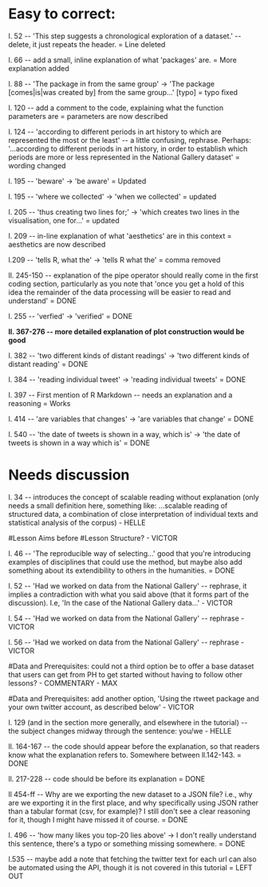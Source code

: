 # Easy to correct:
l. 52 -- 'This step suggests a chronological exploration of a dataset.' -- delete, it just repeats the header. = Line deleted

l. 66 -- add a small, inline explanation of what 'packages' are. = More explanation added

l. 88 -- 'The package in from the same group' -> 'The package [comes|is|was created by] from the same group...' [typo] = typo fixed

l. 120 -- add a comment to the code, explaining what the function parameters are = parameters are now described

l. 124 -- 'according to different periods in art history to which are represented the most or the least' -- a little confusing, rephrase. Perhaps: '...according to different periods in art history, in order to establish which periods are more or less represented in the National Gallery dataset' = wording changed

l. 195 -- 'beware' -> 'be aware' = Updated

l. 195 -- 'where we collected' -> 'when we collected' = updated


l. 205 -- 'thus creating two lines for;' -> 'which creates two lines in the visualisation, one for...' = updated

l. 209 -- in-line explanation of what 'aesthetics' are in this context = aesthetics are now described

l.209 -- 'tells R, what the' -> 'tells R what the' = comma removed 

ll. 245-150 -- explanation of the pipe operator should really come in the first coding section, particularly as you note that 'once you get a hold of this idea the remainder of the data processing will be easier to read and understand' = DONE

l. 255 -- 'verfied' -> 'verified' = DONE

**ll. 367-276 -- more detailed explanation of plot construction would be good**

l. 382 -- 'two different kinds of distant readings' -> 'two different kinds of distant reading' = DONE

l. 384 -- 'reading individual tweet' -> 'reading individual tweets' = DONE

l. 397 -- First mention of R Markdown -- needs an explanation and a reasoning = Works

l. 414 -- 'are variables that changes' -> 'are variables that change' = DONE

l. 540 -- 'the date of tweets is shown in a way, which is' -> 'the date of tweets is shown in a way which is' = DONE

# Needs discussion

l. 34 -- introduces the concept of scalable reading without explanation (only needs a small definition here, something like: ...scalable reading of structured data, a combination of close interpretation of individual texts and statistical analysis of the corpus) - HELLE

#Lesson Aims before #Lesson Structure? - VICTOR

l. 46 -- 'The reproducible way of selecting...' good that you're introducing examples of disciplines that could use the method, but maybe also add something about its extendibility to others in the humanities. = DONE

l. 52 -- 'Had we worked on data from the National Gallery' -- rephrase, it implies a contradiction with what you said above (that it forms part of the discussion). I.e, 'In the case of the National Gallery data...' - VICTOR

l. 54 -- 'Had we worked on data from the National Gallery' -- rephrase - VICTOR

l. 56 -- 'Had we worked on data from the National Gallery' -- rephrase - VICTOR

#Data and Prerequisites: could not a third option be to offer a base dataset that users can get from PH to get started without having to follow other lessons? - COMMENTARY - MAX

#Data and Prerequisites: add another option, 'Using the rtweet package and your own twitter account, as described below' - VICTOR

l. 129 (and in the section more generally, and elsewhere in the tutorial) -- the subject changes midway through the sentence: you/we - HELLE

ll. 164-167 -- the code should appear before the explanation, so that readers know what the explanation refers to. Somewhere between ll.142-143. = DONE

ll. 217-228 -- code should be before its explanation = DONE

ll 454-ff -- Why are we exporting the new dataset to a JSON file? i.e., why are we exporting it in the first place, and why specifically using JSON rather than a tabular format (csv, for example)? I still don't see a clear reasoning for it, though I might have missed it of course. = DONE

l. 496 -- 'how many likes you top-20 lies above' -> I don't really understand this sentence, there's a typo or something missing somewhere.  = DONE

l.535 -- maybe add a note that fetching the twitter text for each url can also be automated using the API, though it is not covered in this tutorial = LEFT OUT


